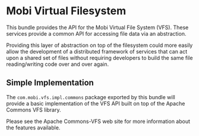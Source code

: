 # Mobi Virtual Filesystem
This bundle provides the API for the Mobi Virtual File System (VFS). These services provide a common API for accessing file data via an abstraction.

Providing this layer of abstraction on top of the filesystem could more easily allow the development of a distributed framework of services that can act upon a shared set of files without requiring developers to build the same file reading/writing code over and over again.

## Simple Implementation
The `com.mobi.vfs.impl.commons` package exported by this bundle will provide
a basic implementation of the VFS API built on top of the Apache 
Commons VFS library.  

Please see the Apache Commons-VFS web site for more information
about the features available.